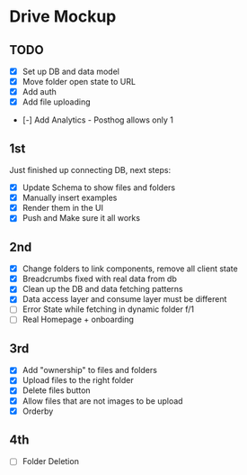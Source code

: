 # Drive Mockup

## TODO

- [x] Set up DB and data model
- [x] Move folder open state to URL
- [x] Add auth
- [x] Add file uploading
- [-] Add Analytics - Posthog allows only 1

## 1st

Just finished up connecting DB, next steps:

- [x] Update Schema to show files and folders
- [x] Manually insert examples
- [x] Render them in the UI
- [x] Push and Make sure it all works

## 2nd

- [x] Change folders to link components, remove all client state
- [x] Breadcrumbs fixed with real data from db
- [x] Clean up the DB and data fetching patterns
- [x] Data access layer and consume layer must be different
- [ ] Error State while fetching in dynamic folder f/1
- [ ] Real Homepage + onboarding

## 3rd

- [x] Add "ownership" to files and folders
- [x] Upload files to the right folder
- [x] Delete files button
- [x] Allow files that are not images to be upload
- [x] Orderby

## 4th

- [ ] Folder Deletion
